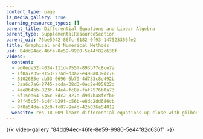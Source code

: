 ```yaml
---
content_type: page
is_media_gallery: true
learning_resource_types: []
parent_title: Differential Equations and Linear Algebra
parent_type: SupplementalResourceSection
parent_uid: 75be5942-86fc-6182-0f93-147523356fe2
title: Graphical and Numerical Methods
uid: 84dd94ec-46fe-8e59-9980-5e44f82c636f
videos:
  content:
  - ad0ede52-4034-111d-755f-893b77c8ce7a
  - 1f0a7e35-9153-27ad-d3a2-e498a039dc78
  - 8102685e-cb53-0696-6b79-4d733c8e492b
  - 3aa6c7a6-8745-acda-38d3-0ec2e405822d
  - 4ae8b4bb-823f-f4e4-fc8a-faf7576b0a73
  - 6f15ea64-545c-5dc2-327a-d9d7b48fefb0
  - 9ff45c5f-6c4f-b29f-c56b-e8dc2dd686cb
  - 9f8a54da-a2c0-fc07-9a4d-42b036a54012
  website: res-18-009-learn-differential-equations-up-close-with-gilbert-strang-and-cleve-moler-fall-2015
---
```



{{< video-gallery "84dd94ec-46fe-8e59-9980-5e44f82c636f" >}}

